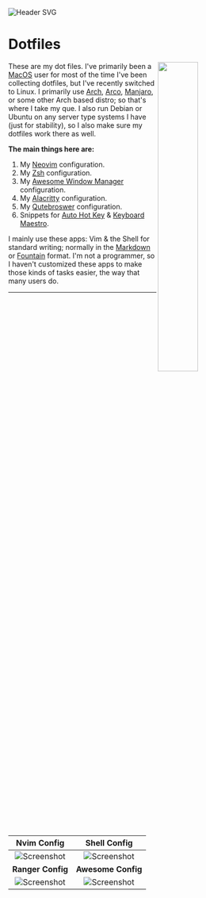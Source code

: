![Header SVG](https://makccr.github.io/images/github-header.svg)

# Dotfiles

<img src="https://raw.githubusercontent.com/makccr/dot/master/images/shell.jpg" width="40%" align="right">

<p>These are my dot files. I've primarily been a <a href='https://apple.com/macos/'>MacOS</a> user for most of the time I've been collecting dotfiles, but I've recently switched to Linux. I primarily use <a href='https://www.archlinux.org/'>Arch</a>, <a href='https://arcolinux.com/'>Arco</a>, <a href='https://manjaro.org'>Manjaro</a>, or some other Arch based distro; so that's where I take my que. I also run Debian or Ubuntu on any server type systems I have (just for stability), so I also make sure my dotfiles work there as well.</p>

**The main things here are:**
1. My [Neovim](https://neovim.io/) configuration. 
2. My [Zsh](https://www.zsh.org/) configuration.
3. My [Awesome Window Manager](https://awesomewm.org/) configuration.
4. My [Alacritty](https://github.com/alacritty/alacritty) configuration.
5. My [Qutebroswer](https://qutebrowser.org/) configuration.
6. Snippets for [Auto Hot Key](https://www.autohotkey.com/) & [Keyboard Maestro](https://www.keyboardmaestro.com/main/). 

I mainly use these apps: Vim & the Shell for standard writing; normally in the [Markdown](https://www.markdownguide.org/) or [Fountain](https://fountain.io/) format. I'm not a programmer, so I haven't customized these apps to make those kinds of tasks easier, the way that many users do.

---

**Nvim Config** | **Shell Config**
:-------: | :-------:
![Screenshot](https://raw.githubusercontent.com/makccr/dot/master/images/vim.jpg) | ![Screenshot](https://raw.githubusercontent.com/makccr/dot/master/images/profile.jpg)
 **Ranger Config** | **Awesome Config**
![Screenshot](https://raw.githubusercontent.com/makccr/dot/master/images/ranger.jpg) | ![Screenshot](https://raw.githubusercontent.com/makccr/dot/master/images/awesome.jpg)
